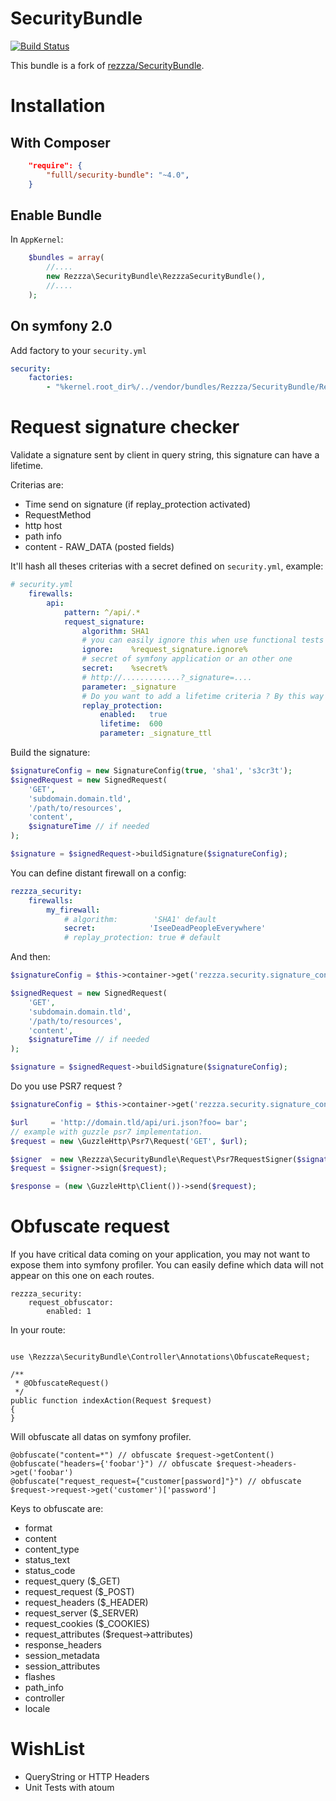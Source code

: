 SecurityBundle
==============

[![Build Status](https://travis-ci.com/fulll/security-bundle.svg?branch=master)](https://travis-ci.com/fulll/security-bundle)

This bundle is a fork of [rezzza/SecurityBundle](https://github.com/rezzza/SecurityBundle).

# Installation

## With Composer

```json
    "require": {
        "fulll/security-bundle": "~4.0",
    }
```

## Enable Bundle

In `AppKernel`:

```php
    $bundles = array(
        //....
        new Rezzza\SecurityBundle\RezzzaSecurityBundle(),
        //....
    );
```

## On symfony 2.0

Add factory to your `security.yml`

```yml
security:
    factories:
        - "%kernel.root_dir%/../vendor/bundles/Rezzza/SecurityBundle/Resources/config/services/security.xml"
```

# Request signature checker

Validate a signature sent by client in query string, this signature can have a lifetime.

Criterias are:

- Time send on signature (if replay_protection activated)
- RequestMethod
- http host
- path info
- content - RAW_DATA (posted fields)

It'll hash all theses criterias with a secret defined on `security.yml`, example:

```yaml
# security.yml
    firewalls:
        api:
            pattern: ^/api/.*
            request_signature:
                algorithm: SHA1
                # you can easily ignore this when use functional tests by example
                ignore:    %request_signature.ignore%
                # secret of symfony application or an other one
                secret:    %secret%
                # http://.............?_signature=....
                parameter: _signature
                # Do you want to add a lifetime criteria ? By this way the signature will be transitory
                replay_protection:
                    enabled:   true
                    lifetime:  600
                    parameter: _signature_ttl

```

Build the signature:

```php
$signatureConfig = new SignatureConfig(true, 'sha1', 's3cr3t');
$signedRequest = new SignedRequest(
    'GET',
    'subdomain.domain.tld',
    '/path/to/resources',
    'content',
    $signatureTime // if needed
);

$signature = $signedRequest->buildSignature($signatureConfig);
```

You can define distant firewall on a config:

```yml
rezzza_security:
    firewalls:
        my_firewall:
            # algorithm:        'SHA1' default
            secret:            'IseeDeadPeopleEverywhere'
            # replay_protection: true # default
```

And then:

```php
$signatureConfig = $this->container->get('rezzza.security.signature_config.my_firewall');

$signedRequest = new SignedRequest(
    'GET',
    'subdomain.domain.tld',
    '/path/to/resources',
    'content',
    $signatureTime // if needed
);

$signature = $signedRequest->buildSignature($signatureConfig);
```

Do you use PSR7 request ?

```php
$signatureConfig = $this->container->get('rezzza.security.signature_config.my_firewall');

$url     = 'http://domain.tld/api/uri.json?foo= bar';
// example with guzzle psr7 implementation.
$request = new \GuzzleHttp\Psr7\Request('GET', $url);

$signer  = new \Rezzza\SecurityBundle\Request\Psr7RequestSigner($signatureConfig);
$request = $signer->sign($request);

$response = (new \GuzzleHttp\Client())->send($request);
```

# Obfuscate request

If you have critical data coming on your application, you may not want to expose them into symfony profiler. You can easily define which data will not appear on this one on each routes.

```
rezzza_security:
    request_obfuscator:
        enabled: 1
```

In your route:

```

use \Rezzza\SecurityBundle\Controller\Annotations\ObfuscateRequest;

/**
 * @ObfuscateRequest()
 */
public function indexAction(Request $request)
{
}
```

Will obfuscate all datas on symfony profiler.

```
@obfuscate("content=*") // obfuscate $request->getContent()
@obfuscate("headers={'foobar'}") // obfuscate $request->headers->get('foobar')
@obfuscate("request_request={"customer[password]"}") // obfuscate $request->request->get('customer')['password']
```

Keys to obfuscate are:

- format
- content
- content_type
- status_text
- status_code
- request_query ($_GET)
- request_request ($_POST)
- request_headers ($_HEADER)
- request_server ($_SERVER)
- request_cookies ($_COOKIES)
- request_attributes ($request->attributes)
- response_headers
- session_metadata
- session_attributes
- flashes
- path_info
- controller
- locale

# WishList

- QueryString or HTTP Headers
- Unit Tests with atoum
